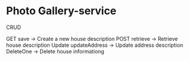 # Photo Gallery-service

CRUD

GET save -> Create a new house description
POST retrieve -> Retrieve house description
Update updateAddress -> Update address description
DeleteOne -> Delete house informationg